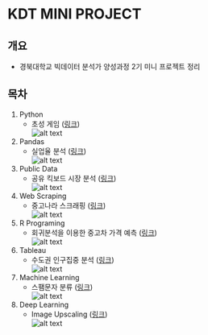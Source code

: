 # KDT MINI PROJECT

## 개요

- 경북대학교 빅데이터 분석가 양성과정 2기 미니 프로젝트 정리

## 목차

1. Python
   - 초성 게임 ([링크](https://github.com/jwim5819/KDT_MINI_PROJECT/tree/main/Week_1_ChosungQuiz/Chosung-game))  
![alt text](screenshot/1_python.png)
2. Pandas
   - 실업율 분석 ([링크](https://github.com/jwim5819/KDT_MINI_PROJECT/blob/main/Week_2_PandasProject/%EC%8B%A4%EC%97%85%EC%9C%A8_%EC%9E%84%EC%9E%AC%EC%9B%90.ipynb))  
![alt text](screenshot/2_pandas.png)
3. Public Data
   - 공유 킥보드 시장 분석 ([링크](https://github.com/jwim5819/KDT_MINI_PROJECT/blob/main/Week_3_PersonalMobility/4%EC%A1%B0_%EC%9E%84%EC%9E%AC%EC%9B%90_%ED%82%A5%EB%B3%B4%EB%93%9C.ipynb))  
![alt text](screenshot/3_public_data.png)
4. Web Scraping
   - 중고나라 스크래핑 ([링크](https://github.com/jwim5819/KDT_MINI_PROJECT/blob/main/Week_5_WebCrawling/2%EC%A1%B0_%EC%9E%84%EC%9E%AC%EC%9B%90_%EC%A0%84%EC%9E%90%EA%B8%B0%EA%B8%B0.ipynb))  
![alt text](screenshot/4_web_scraping.png)
5. R Programing
   - 회귀분석을 이용한 중고차 가격 예측  ([링크](https://github.com/jwim5819/KDT_MINI_PROJECT/blob/main/Week_8_RPrograming/4%EC%A1%B0_%EC%9E%84%EC%9E%AC%EC%9B%90.JPG))  
![alt text](screenshot/5_r_programing.png)
6. Tableau
   - 수도권 인구집중 분석 ([링크](https://public.tableau.com/app/profile/.40333734/viz/_16616976208270/1_1))  
![alt text](screenshot/6_tableau.jpg)
7. Machine Learning
   - 스팸문자 분류 ([링크](https://github.com/jwim5819/KDT_MINI_PROJECT/blob/main/Week_11_MachineLearning/3%EC%A1%B0_%EC%9E%84%EC%9E%AC%EC%9B%90_%EC%8A%A4%ED%8C%B8%EB%AC%B8%EC%9E%90%EB%B6%84%EB%A5%98.ipynb))  
![alt text](screenshot/7_machine_learning.png)
8. Deep Learning
   - Image Upscaling ([링크](https://github.com/jwim5819/KDT_MINI_PROJECT/blob/main/Week_12_DeepLearning/2%EC%A1%B0_%EC%9E%84%EC%9E%AC%EC%9B%90.ipynb))  
![alt text](screenshot/8_deep_learning.png)
